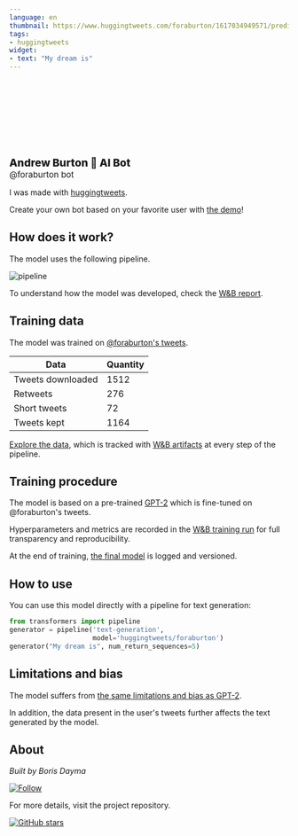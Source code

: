 ```yaml
---
language: en
thumbnail: https://www.huggingtweets.com/foraburton/1617034949571/predictions.png
tags:
- huggingtweets
widget:
- text: "My dream is"
---
```


<div>
<div style="width: 132px; height:132px; border-radius: 50%; background-size: cover; background-image: url('https://pbs.twimg.com/profile_images/1340949437397385217/g_G-ZToS_400x400.jpg')">
</div>
<div style="margin-top: 8px; font-size: 19px; font-weight: 800">Andrew Burton 🤖 AI Bot </div>
<div style="font-size: 15px">@foraburton bot</div>
</div>

I was made with [huggingtweets](https://github.com/borisdayma/huggingtweets).

Create your own bot based on your favorite user with [the demo](https://colab.research.google.com/github/borisdayma/huggingtweets/blob/master/huggingtweets-demo.ipynb)!

## How does it work?

The model uses the following pipeline.

![pipeline](https://github.com/borisdayma/huggingtweets/blob/master/img/pipeline.png?raw=true)

To understand how the model was developed, check the [W&B report](https://wandb.ai/wandb/huggingtweets/reports/HuggingTweets-Train-a-Model-to-Generate-Tweets--VmlldzoxMTY5MjI).

## Training data

The model was trained on [@foraburton's tweets](https://twitter.com/foraburton).

| Data | Quantity |
| --- | --- |
| Tweets downloaded | 1512 |
| Retweets | 276 |
| Short tweets | 72 |
| Tweets kept | 1164 |

[Explore the data](https://wandb.ai/wandb/huggingtweets/runs/35eak77p/artifacts), which is tracked with [W&B artifacts](https://docs.wandb.com/artifacts) at every step of the pipeline.

## Training procedure

The model is based on a pre-trained [GPT-2](https://huggingface.co/gpt2) which is fine-tuned on @foraburton's tweets.

Hyperparameters and metrics are recorded in the [W&B training run](https://wandb.ai/wandb/huggingtweets/runs/zrto18xz) for full transparency and reproducibility.

At the end of training, [the final model](https://wandb.ai/wandb/huggingtweets/runs/zrto18xz/artifacts) is logged and versioned.

## How to use

You can use this model directly with a pipeline for text generation:

```python
from transformers import pipeline
generator = pipeline('text-generation',
                     model='huggingtweets/foraburton')
generator("My dream is", num_return_sequences=5)
```

## Limitations and bias

The model suffers from [the same limitations and bias as GPT-2](https://huggingface.co/gpt2#limitations-and-bias).

In addition, the data present in the user's tweets further affects the text generated by the model.

## About

*Built by Boris Dayma*

[![Follow](https://img.shields.io/twitter/follow/borisdayma?style=social)](https://twitter.com/intent/follow?screen_name=borisdayma)

For more details, visit the project repository.

[![GitHub stars](https://img.shields.io/github/stars/borisdayma/huggingtweets?style=social)](https://github.com/borisdayma/huggingtweets)

